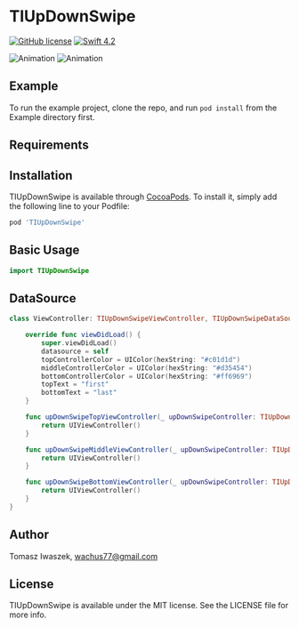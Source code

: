 # TIUpDownSwipe

[![GitHub license](https://img.shields.io/badge/license-MIT-lightgrey.svg)](https://raw.githubusercontent.com/wachus77/TIUpDownSwipe/master/LICENSE)
[![Swift 4.2](https://img.shields.io/badge/Swift-4.2-green.svg?style=flat)](https://developer.apple.com/swift/)

![Animation](https://raw.githubusercontent.com/wachus77/TIUpDownSwipe/master/Screenshots/first.gif)
![Animation](https://raw.githubusercontent.com/wachus77/TIUpDownSwipe/master/Screenshots/second.gif)

## Example

To run the example project, clone the repo, and run `pod install` from the Example directory first.

## Requirements

## Installation

TIUpDownSwipe is available through [CocoaPods](https://cocoapods.org). To install
it, simply add the following line to your Podfile:

```ruby
pod 'TIUpDownSwipe'
```
## Basic Usage

```swift
import TIUpDownSwipe
```

## DataSource

```swift
class ViewController: TIUpDownSwipeViewController, TIUpDownSwipeDataSource {

    override func viewDidLoad() {
        super.viewDidLoad()
        datasource = self
        topControllerColor = UIColor(hexString: "#c01d1d")
        middleControllerColor = UIColor(hexString: "#d35454")
        bottomControllerColor = UIColor(hexString: "#ff6969")
        topText = "first"
        bottomText = "last"
    }

    func upDownSwipeTopViewController(_ upDownSwipeController: TIUpDownSwipeViewController) -> UIViewController {
        return UIViewController()
    }

    func upDownSwipeMiddleViewController(_ upDownSwipeController: TIUpDownSwipeViewController) -> UIViewController {
        return UIViewController()
    }

    func upDownSwipeBottomViewController(_ upDownSwipeController: TIUpDownSwipeViewController) -> UIViewController {
        return UIViewController()
    }
}
```


## Author

Tomasz Iwaszek, wachus77@gmail.com

## License

TIUpDownSwipe is available under the MIT license. See the LICENSE file for more info.
